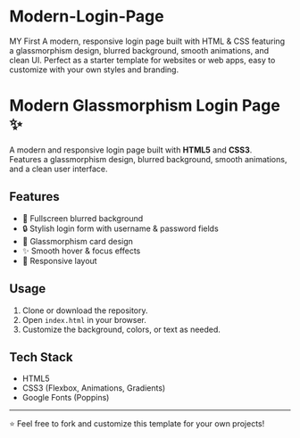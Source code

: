 # Modern-Login-Page
MY First A modern, responsive login page built with HTML &amp; CSS featuring a glassmorphism design, blurred background, smooth animations, and clean UI. Perfect as a starter template for websites or web apps, easy to customize with your own styles and branding.

# Modern Glassmorphism Login Page ✨

A modern and responsive login page built with **HTML5** and **CSS3**.  
Features a glassmorphism design, blurred background, smooth animations, and a clean user interface.

## Features
- 🌌 Fullscreen blurred background
- 🔒 Stylish login form with username & password fields
- 🎨 Glassmorphism card design
- ✨ Smooth hover & focus effects
- 📱 Responsive layout

## Usage
1. Clone or download the repository.
2. Open `index.html` in your browser.
3. Customize the background, colors, or text as needed.

## Tech Stack
- HTML5  
- CSS3 (Flexbox, Animations, Gradients)  
- Google Fonts (Poppins)

---
⭐ Feel free to fork and customize this template for your own projects!
